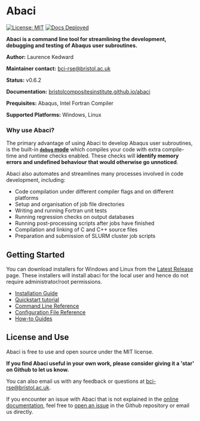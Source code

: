 # Abaci

[![License: MIT](https://img.shields.io/badge/License-MIT-blue.svg)](https://opensource.org/licenses/MIT)
[![Docs Deployed](https://github.com/BristolCompositesInstitute/abaci/actions/workflows/DeployDocs.yml/badge.svg)](https://github.com/BristolCompositesInstitute/abaci/actions/workflows/DeployDocs.yml)

__Abaci is a command line tool for streamlining the development, debugging
and testing of Abaqus user subroutines.__

__Author:__ Laurence Kedward

__Maintainer contact:__ bci-rse@bristol.ac.uk

__Status:__ v0.6.2

__Documentation:__
[bristolcompositesinstitute.github.io/abaci](https://bristolcompositesinstitute.github.io/abaci/)

__Prequisites:__ Abaqus, Intel Fortran Compiler

__Supported Platforms:__ Windows, Linux


### Why use Abaci?

The primary advantage of using Abaci to develop Abaqus user subroutines, is the built-in
__[`debug` mode](https://bristolcompositesinstitute.github.io/abaci/quickstart-tutorial.html#running-a-job-in-debug-mode)__
which compiles your code with extra compile-time and runtime checks enabled.
These checks will __identify memory errors and undefined behaviour that would otherwise go unnoticed__.

Abaci also automates and streamlines many processes involved in code development, including:
- Code compilation under different compiler flags and on different platforms
- Setup and organisation of job file directories
- Writing and running Fortran unit tests
- Running regression checks on output databases
- Running post-processing scripts after jobs have finished
- Compilation and linking of C and C++ source files
- Preparation and submission of SLURM cluster job scripts



## Getting Started

You can download installers for Windows and Linux from the
[Latest Release](https://github.com/BristolCompositesInstitute/abaci/releases/latest)
page. These installers will install abaci for the local user and hence do not require
administrator/root permissions.

- [Installation Guide](https://bristolcompositesinstitute.github.io/abaci/how-to-guides/install.html)
- [Quickstart tutorial](https://bristolcompositesinstitute.github.io/abaci/quickstart-tutorial.html)
- [Command Line Reference](https://bristolcompositesinstitute.github.io/abaci/reference/cli.html)
- [Configuration File Reference](https://bristolcompositesinstitute.github.io/abaci/reference/config.html)
- [How-to Guides](https://bristolcompositesinstitute.github.io/abaci/how-to-guides/index.html)


## License and Use

Abaci is free to use and open source under the MIT license.

__If you find Abaci useful in your own work, please consider giving it a 'star' on Github to let us know.__

You can also email us with any feedback or questions at <bci-rse@bristol.ac.uk>.

If you encounter an issue with Abaci that is not explained in the
[online documentation](https://bristolcompositesinstitute.github.io/abaci/),
feel free to [open an issue](https://github.com/BristolCompositesInstitute/abaci/issues)
in the Github repository or email us directly.
